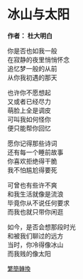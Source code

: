 # 冰山与太阳

**作者： 杜大明白**

你是否也如我一般    
在寂静的夜里悄悄怀念    
追忆梦一般的从前     
从你我初遇的那天     

也许你不愿想起   
又或者已经尽力   
萌脸上全是调皮   
可叫我如何怪你   
便只能帮你回忆   

愿你记得那些诗词  
还有每一个睡前故事   
你喜欢拒绝得干脆   
我不怕尴尬得要死  

可曾也有些许不爽   
和我生活就像是流浪     
毕竟你从不说任何要求   
而我也就只带你闲逛   

如今，是否会想那段时光   
和被我们聊过的远方   
当时，你冷得像冰山   
而我贱的像太阳  

<font size="2" color="blue">[繁簡轉換](https://github.com/graycat0918/my-poem/blob/master/poetry/chinese_traditional/iceberg_and_sun.md)</font>

